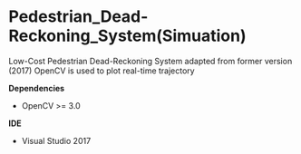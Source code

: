 # Pedestrian_Dead-Reckoning_System(Simuation)
Low-Cost Pedestrian Dead-Reckoning System adapted from former version (2017)
OpenCV is used to plot real-time trajectory

**Dependencies**
- OpenCV >= 3.0

**IDE**
- Visual Studio 2017

